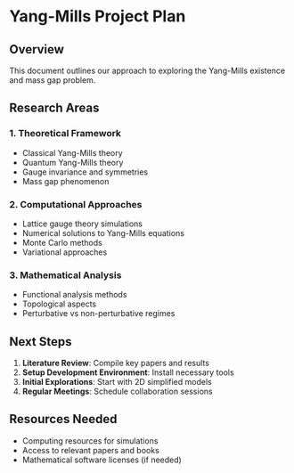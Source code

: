 # Yang-Mills Project Plan

## Overview
This document outlines our approach to exploring the Yang-Mills existence and mass gap problem.

## Research Areas

### 1. Theoretical Framework
- Classical Yang-Mills theory
- Quantum Yang-Mills theory
- Gauge invariance and symmetries
- Mass gap phenomenon

### 2. Computational Approaches
- Lattice gauge theory simulations
- Numerical solutions to Yang-Mills equations
- Monte Carlo methods
- Variational approaches

### 3. Mathematical Analysis
- Functional analysis methods
- Topological aspects
- Perturbative vs non-perturbative regimes

## Next Steps

1. **Literature Review**: Compile key papers and results
2. **Setup Development Environment**: Install necessary tools
3. **Initial Explorations**: Start with 2D simplified models
4. **Regular Meetings**: Schedule collaboration sessions

## Resources Needed

- Computing resources for simulations
- Access to relevant papers and books
- Mathematical software licenses (if needed) 